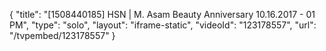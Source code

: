 {
    "title": "[1508440185] HSN | M. Asam Beauty Anniversary 10.16.2017 - 01 PM",
    "type": "solo",
    "layout": "iframe-static",
    "videoId": "123178557",
    "url": "\/tvpembed\/123178557"
}